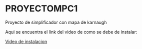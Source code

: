 # PROYECTOMPC1
Proyecto de simplificador con mapa de karnaugh 

Aqui se encuentra el link del video de como se debe de instalar:

[Video de instalacion](https://drive.google.com/drive/folders/17qM2BuZAkOJyLEmwm11TfEA72E4-YvH8)
